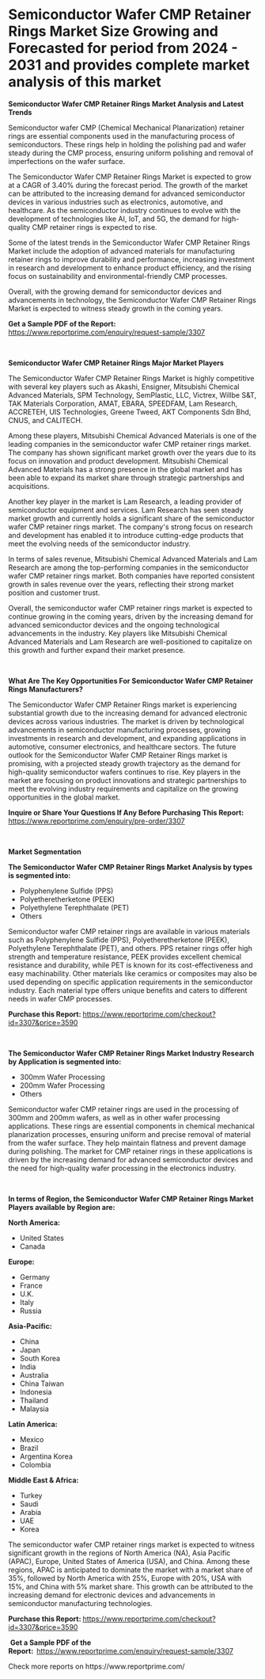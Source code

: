 <p><h1>Semiconductor Wafer CMP Retainer Rings Market Size Growing and Forecasted for period from 2024 - 2031 and provides complete market analysis of this market</h1></p><p><strong>Semiconductor Wafer CMP Retainer Rings Market Analysis and Latest Trends</strong></p>
<p><p>Semiconductor wafer CMP (Chemical Mechanical Planarization) retainer rings are essential components used in the manufacturing process of semiconductors. These rings help in holding the polishing pad and wafer steady during the CMP process, ensuring uniform polishing and removal of imperfections on the wafer surface.</p><p>The Semiconductor Wafer CMP Retainer Rings Market is expected to grow at a CAGR of 3.40% during the forecast period. The growth of the market can be attributed to the increasing demand for advanced semiconductor devices in various industries such as electronics, automotive, and healthcare. As the semiconductor industry continues to evolve with the development of technologies like AI, IoT, and 5G, the demand for high-quality CMP retainer rings is expected to rise.</p><p>Some of the latest trends in the Semiconductor Wafer CMP Retainer Rings Market include the adoption of advanced materials for manufacturing retainer rings to improve durability and performance, increasing investment in research and development to enhance product efficiency, and the rising focus on sustainability and environmental-friendly CMP processes.</p><p>Overall, with the growing demand for semiconductor devices and advancements in technology, the Semiconductor Wafer CMP Retainer Rings Market is expected to witness steady growth in the coming years.</p></p>
<p><strong>Get a Sample PDF of the Report:&nbsp;</strong> <a href="https://www.reportprime.com/enquiry/request-sample/3307">https://www.reportprime.com/enquiry/request-sample/3307</a></p>
<p>&nbsp;</p>
<p><strong>Semiconductor Wafer CMP Retainer Rings Major Market Players</strong></p>
<p><p>The Semiconductor Wafer CMP Retainer Rings Market is highly competitive with several key players such as Akashi, Ensigner, Mitsubishi Chemical Advanced Materials, SPM Technology, SemPlastic, LLC, Victrex, Willbe S&T, TAK Materials Corporation, AMAT, EBARA, SPEEDFAM, Lam Research, ACCRETEH, UIS Technologies, Greene Tweed, AKT Components Sdn Bhd, CNUS, and CALITECH. </p><p>Among these players, Mitsubishi Chemical Advanced Materials is one of the leading companies in the semiconductor wafer CMP retainer rings market. The company has shown significant market growth over the years due to its focus on innovation and product development. Mitsubishi Chemical Advanced Materials has a strong presence in the global market and has been able to expand its market share through strategic partnerships and acquisitions.</p><p>Another key player in the market is Lam Research, a leading provider of semiconductor equipment and services. Lam Research has seen steady market growth and currently holds a significant share of the semiconductor wafer CMP retainer rings market. The company's strong focus on research and development has enabled it to introduce cutting-edge products that meet the evolving needs of the semiconductor industry.</p><p>In terms of sales revenue, Mitsubishi Chemical Advanced Materials and Lam Research are among the top-performing companies in the semiconductor wafer CMP retainer rings market. Both companies have reported consistent growth in sales revenue over the years, reflecting their strong market position and customer trust.</p><p>Overall, the semiconductor wafer CMP retainer rings market is expected to continue growing in the coming years, driven by the increasing demand for advanced semiconductor devices and the ongoing technological advancements in the industry. Key players like Mitsubishi Chemical Advanced Materials and Lam Research are well-positioned to capitalize on this growth and further expand their market presence.</p></p>
<p>&nbsp;</p>
<p><strong>What Are The Key Opportunities For Semiconductor Wafer CMP Retainer Rings Manufacturers?</strong></p>
<p><p>The Semiconductor Wafer CMP Retainer Rings market is experiencing substantial growth due to the increasing demand for advanced electronic devices across various industries. The market is driven by technological advancements in semiconductor manufacturing processes, growing investments in research and development, and expanding applications in automotive, consumer electronics, and healthcare sectors. The future outlook for the Semiconductor Wafer CMP Retainer Rings market is promising, with a projected steady growth trajectory as the demand for high-quality semiconductor wafers continues to rise. Key players in the market are focusing on product innovations and strategic partnerships to meet the evolving industry requirements and capitalize on the growing opportunities in the global market.</p></p>
<p><strong>Inquire or Share Your Questions If Any Before Purchasing This Report:</strong> <a href="https://www.reportprime.com/enquiry/pre-order/3307">https://www.reportprime.com/enquiry/pre-order/3307</a></p>
<p>&nbsp;</p>
<p><strong>Market Segmentation</strong></p>
<p><strong>The Semiconductor Wafer CMP Retainer Rings Market Analysis by types is segmented into:</strong></p>
<p><ul><li>Polyphenylene Sulfide (PPS)</li><li>Polyetheretherketone (PEEK)</li><li>Polyethylene Terephthalate (PET)</li><li>Others</li></ul></p>
<p><p>Semiconductor wafer CMP retainer rings are available in various materials such as Polyphenylene Sulfide (PPS), Polyetheretherketone (PEEK), Polyethylene Terephthalate (PET), and others. PPS retainer rings offer high strength and temperature resistance, PEEK provides excellent chemical resistance and durability, while PET is known for its cost-effectiveness and easy machinability. Other materials like ceramics or composites may also be used depending on specific application requirements in the semiconductor industry. Each material type offers unique benefits and caters to different needs in wafer CMP processes.</p></p>
<p><strong>Purchase this Report:&nbsp;</strong><a href="https://www.reportprime.com/checkout?id=3307&price=3590">https://www.reportprime.com/checkout?id=3307&price=3590</a></p>
<p>&nbsp;</p>
<p><strong>The Semiconductor Wafer CMP Retainer Rings Market Industry Research by Application is segmented into:</strong></p>
<p><ul><li>300mm Wafer Processing</li><li>200mm Wafer Processing</li><li>Others</li></ul></p>
<p><p>Semiconductor wafer CMP retainer rings are used in the processing of 300mm and 200mm wafers, as well as in other wafer processing applications. These rings are essential components in chemical mechanical planarization processes, ensuring uniform and precise removal of material from the wafer surface. They help maintain flatness and prevent damage during polishing. The market for CMP retainer rings in these applications is driven by the increasing demand for advanced semiconductor devices and the need for high-quality wafer processing in the electronics industry.</p></p>
<p>&nbsp;</p>
<p><strong>In terms of Region, the Semiconductor Wafer CMP Retainer Rings Market Players available by Region are:</strong></p>
<p>
    <p> <strong> North America: </strong>
        <ul>
            <li>United States</li>
            <li>Canada</li>
        </ul>
        </p> 
    <p> <strong> Europe: </strong>
        <ul>
            <li>Germany</li>
            <li>France</li>
            <li>U.K.</li>
            <li>Italy</li>
            <li>Russia</li>
        </ul>
        </p> 
    <p> <strong> Asia-Pacific: </strong>
        <ul>
            <li>China</li>
            <li>Japan</li>
            <li>South Korea</li>
            <li>India</li>
            <li>Australia</li>
            <li>China Taiwan</li>
            <li>Indonesia</li>
            <li>Thailand</li>
            <li>Malaysia</li>
        </ul>
        </p> 
    <p> <strong> Latin America: </strong>
        <ul>
            <li>Mexico</li>
            <li>Brazil</li>
            <li>Argentina Korea</li>
            <li>Colombia</li>
        </ul>
        </p> 
    <p> <strong> Middle East & Africa: </strong>
        <ul>
            <li>Turkey</li>
            <li>Saudi</li>
            <li>Arabia</li>
            <li>UAE</li>
            <li>Korea</li>
        </ul>
    </p>
    </p>
<p><p>The semiconductor wafer CMP retainer rings market is expected to witness significant growth in the regions of North America (NA), Asia Pacific (APAC), Europe, United States of America (USA), and China. Among these regions, APAC is anticipated to dominate the market with a market share of 35%, followed by North America with 25%, Europe with 20%, USA with 15%, and China with 5% market share. This growth can be attributed to the increasing demand for electronic devices and advancements in semiconductor manufacturing technologies.</p></p>
<p><strong>Purchase this Report: </strong><a href="https://www.reportprime.com/checkout?id=3307&price=3590">https://www.reportprime.com/checkout?id=3307&price=3590</a></p>
<p>&nbsp;<strong>Get a Sample PDF of the Report:&nbsp;&nbsp;</strong><a href="https://www.reportprime.com/enquiry/request-sample/3307">https://www.reportprime.com/enquiry/request-sample/3307</a></p>
<p><strong></strong></p>
<p>Check more reports on https://www.reportprime.com/</p>